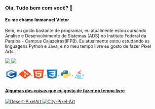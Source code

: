 ### Olá, Tudo bem com você? 👋

#### Eu me chamo Immanuel Victor

 Bem, eu gosto bastante de programar, eu atualmente estou cursando Analise e Desenvolvimento de Sistemas (ADS) no 
 Instituto Federal da Paraiba - Campus Cajazeiras(IFPB). Eu atualmente estou estudando as linguagens Python e Java, e no meu tempo livre eu gosto de fazer Pixel Arts.
 

<div style="didisplay: inline_block">
  <a href="https://github.com/Immanuel-Victor">
  <img height="130em" src="https://github-readme-stats.vercel.app/api?username=Immanuel-Victor&show_icons=true&theme=tokyonight&include_all_commits=true&count_private=true&custom_title=Meus Status"/>
  <img height="130em" src="https://github-readme-stats.vercel.app/api/top-langs/?username=Immanuel-Victor&layout=compact&langs_count=7&theme=tokyonight"/>
</div>
  <div style="display: inline_block"><br>
  <img align="center" alt="Vi-C" height="30" width="40" src="https://raw.githubusercontent.com/devicons/devicon/master/icons/c/c-original.svg">
  <img align="center" alt="Vi-git" height="30" width="40" src="https://raw.githubusercontent.com/devicons/devicon/master/icons/git/git-original.svg">
  <img align="center" alt="Vi-HTML" height="30" width="40" src="https://raw.githubusercontent.com/devicons/devicon/master/icons/html5/html5-original.svg">
  <img align="center" alt="Vi-CSS" height="30" width="40" src="https://raw.githubusercontent.com/devicons/devicon/master/icons/css3/css3-original.svg">
  <img align="center" alt="Vi-Python" height="30" width="40" src="https://raw.githubusercontent.com/devicons/devicon/master/icons/python/python-original.svg">
  <img align="center" alt="Vi-Java" height="30" width="40" src="https://raw.githubusercontent.com/devicons/devicon/master/icons/java/java-original.svg">
</div>

  ##
  
  #### Algumas das coisas que eu gosto de fazer no tempo livre
 
 <img alt="Desert-PixelArt" height="160" width="200" src="https://user-images.githubusercontent.com/84516493/128793656-7393310d-e800-4539-9b6c-a96f2f6e42f7.png">
 <img alt="City-Pixel-Art" height="160" width="200" src="https://user-images.githubusercontent.com/84516493/128794102-b6cd3ed0-ec51-41d1-86bb-a9400b43d4c2.png">
